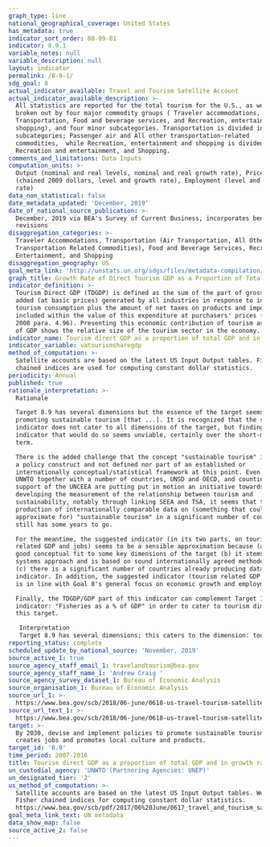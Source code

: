 ```yaml
---
graph_type: line
national_geographical_coverage: United States
has_metadata: true
indicator_sort_order: 08-09-01
indicator: 8.9.1
variable_notes: null
variable_description: null
layout: indicator
permalink: /8-9-1/
sdg_goal: 8
actual_indicator_available: Travel and Tourism Satellite Account
actual_indicator_available_description: >-
  All statistics are reported for the total tourism for the U.S., as well as
  broken out by four major commodity groups ( Traveler accommodations,
  Transportation, Food and beverage services, and Recreation, entertainment and
  shopping), and four minor subcategories. Transportation is divided into two
  subcategories; Passenger air and All other transportation-related
  commodities,  while Recreation, entertainment and shopping is divided into;
  Recreation and entertainment, and Shopping.
comments_and_limitations: Data Inputs
computation_units: >-
  Output (nominal and real levels, nominal and real growth rate), Prices
  (chained 2009 dollars, level and growth rate), Employment (level and growth
  rate)
data_non_statistical: false
date_metadata_updated: 'December, 2019'
date_of_national_source_publication: >-
  December, 2019 via BEA's Survey of Current Business, incorporates benchmark
  revisions
disaggregation_categories: >-
  Traveler Accommodations, Transportation (Air Transportation, All Other
  Transportation Related Commodities), Food and Beverage Services, Recreation,
  Entertainment, and Shopping
disaggregation_geography: US
goal_meta_link: 'http://unstats.un.org/sdgs/files/metadata-compilation/Metadata-Goal-8.pdf'
graph_title: Growth Rate of Direct Tourism GDP as a Proportion of Total GDP
indicator_definition: >-
  Tourism Direct GDP (TDGDP) is defined as the sum of the part of gross value
  added (at basic prices) generated by all industries in response to internal
  tourism consumption plus the amount of net taxes on products and imports
  included within the value of this expenditure at purchasers' prices (TSA: RMF
  2008 para. 4.96). Presenting this economic contribution of tourism as a share
  of GDP shows the relative size of the tourism sector in the economy.
indicator_name: Tourism direct GDP as a proportion of total GDP and in growth rate
indicator_variable: vatourismsharegdp
method_of_computation: >-
  Satellite accounts are based on the latest US Input Output tables. Fisher
  chained indices are used for computing constant dollar statistics.
periodicity: Annual
published: true
rationale_interpretation: >-
  Rationale 

  Target 8.9 has several dimensions but the essence of the target seems to be on
  promoting sustainable tourism [that ...]. It is recognized that the suggested
  indicator does not cater to all dimensions of the target, but finding one
  indicator that would do so seems unviable, certainly over the short-medium
  term. 

  There is the added challenge that the concept "sustainable tourism" is mainly
  a policy construct and not defined nor part of an established or
  internationally conceptual/statistical framework at this point. Even though
  UNWTO together with a number of countries, UNSD and OECD, and counting on the
  support of the UNCEEA are putting put in motion an initiative towards
  developing the measurement of the relationship between tourism and
  sustainability, notably through linking SEEA and TSA, it seems that the
  production of internationally comparable data on (something that could
  approximate for) "sustainable tourism" in a significant number of countries
  still has some years to go. 

  For the meantime, the suggested indicator (in its two parts, on tourism
  related GDP and jobs) seems to be a sensible approximation because (a) it is a
  good conceptual fit to some key dimensions of the target (b) it stems from a
  systems approach and is based on sound internationally agreed methodology, and
  (c) there is a significant number of countries already producing data for this
  indicator. In addition, the suggested indicator (tourism related GDP and jobs)
  is in line with Goal 8's general focus on economic growth and employment. 

  Finally, the TDGDP/GDP part of this indicator can complement Target 14.7's
  indicator: "Fisheries as a % of GDP" in order to cater to tourism dimension of
  this target. 

   Interpretation 
   Target 8.9 has several dimensions; this caters to the dimension: tourism; promote [...] tourism. The value of the economic contribution of tourism captured by this indicator, and (relative) increases or decreases in it, could indicate the degree to which tourism is being successfully promoted. This indicator is useful for policy on tourism at national level and the level of sub-national regions as it gives the only credible measure of the economic contribution of tourism, which can be compared to GDP contributions of other economic activities. The indicator has been found especially useful in promoting and mainstreaming tourism in policy agendas at all levels. The indicator can also be compared across countries, although true international comparability of the figures needs to be improved.
reporting_status: complete
scheduled_update_by_national_source: 'November, 2019'
source_active_1: true
source_agency_staff_email_1: travelandtourism@bea.gov
source_agency_staff_name_1: 'Andrew Craig '
source_agency_survey_dataset_1: Bureau of Economic Analysis
source_organisation_1: Bureau of Economic Analysis
source_url_1: >-
  https://www.bea.gov/scb/2018/06-june/0618-us-travel-tourism-satellite-account.htm
source_url_text_1: >-
  https://www.bea.gov/scb/2018/06-june/0618-us-travel-tourism-satellite-account.htm
target: >-
  By 2030, devise and implement policies to promote sustainable tourism that
  creates jobs and promotes local culture and products.
target_id: '8.9'
time_period: 2007-2016
title: Tourism direct GDP as a proportion of total GDP and in growth rate
un_custodial_agency: 'UNWTO (Partnering Agencies: UNEP)'
un_designated_tier: '2'
us_method_of_computation: >-
  Satellite accounts are based on the latest US Input Output tables. We use
  Fisher chained indices for computing constant dollar statistics.
  https://www.bea.gov/scb/pdf/2017/06%20June/0617_travel_and_tourism_satellite_accounts.pdf
goal_meta_link_text: UN metadata
data_show_map: false
source_active_2: false
---
```

